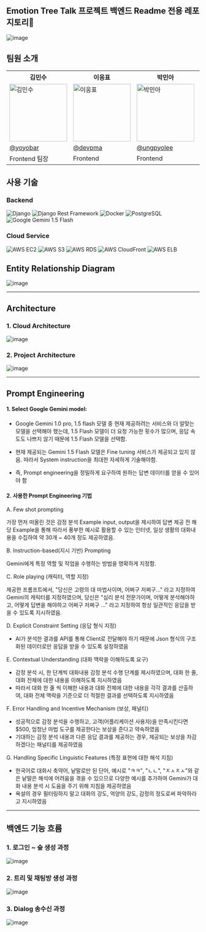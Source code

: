 ## Emotion Tree Talk 프로젝트 백엔드 Readme 전용 레포지토리🎄

![image](https://github.com/user-attachments/assets/00650986-3e36-402c-aa90-21bdc285bf68)

## 팀원 소개

<table>
  <tr>
    <th><strong>김민수</strong></th>
    <th><strong>이웅표</strong></th>
    <th><strong>박민아</strong></th>
    <th><strong>양의종</strong></th>
    <th><strong>최성락</strong></th>
  </tr>
  <tr>
    <td><img src="https://github.com/user-attachments/assets/118cdd12-db99-40c4-b2f4-cf70cded4007" alt="김민수" width="150" height="150"></td>
    <td><img src="https://github.com/user-attachments/assets/7a850f92-4077-4073-987e-220d70dacc9a" alt="이웅표" width="150" height="150"></td>
    <td><img src="https://github.com/user-attachments/assets/5063b7ae-cce9-44de-a434-dda0a000964e" alt="박민아" width="150" height="150"></td>
    <td><img src="https://github.com/user-attachments/assets/0e5f674a-7eb7-4239-9d38-de28fe0f50ad" alt="양의종" width="150" height="150"></td>
    <td><img src="https://github.com/user-attachments/assets/b0c24d77-4673-4fdc-91bd-dcd302a5a466" alt="최성락" width="150" height="150"></td>
  </tr>
  <tr>
    <td><a href="https://github.com/yoyobar">@yoyobar</a></td>
    <td><a href="https://github.com/devpma">@devpma</a></td>
    <td><a href="https://github.com/ungpyolee">@ungpyolee</a></td>
    <td><a href="https://github.com/Scanf-s">@Scanf-s</a></td>
    <td><a href="https://github.com/ChoiSeongRak">@ChoiSeongRak</a></td>
  </tr>
  <tr>
    <td>Frontend 팀장</td>
    <td>Frontend</td>
    <td>Frontend</td>
    <td>Backend 팀장</td>
    <td>Backend</td>
  </tr>
</table>


## 사용 기술

### Backend
![Django](https://img.shields.io/badge/Django-092E20?style=for-the-badge&logo=django&logoColor=white)
![Django Rest Framework](https://img.shields.io/badge/Django%20Rest%20Framework-092E20?style=for-the-badge&logo=django&logoColor=white)
![Docker](https://img.shields.io/badge/Docker-2496ED?style=for-the-badge&logo=docker&logoColor=white)
![PostgreSQL](https://img.shields.io/badge/PostgreSQL-336791?style=for-the-badge&logo=postgresql&logoColor=white)
![Google Gemini 1.5 Flash](https://img.shields.io/badge/Google%20Gemini%201.5%20Flash-4285F4?style=for-the-badge&logo=google&logoColor=white)

### Cloud Service
![AWS EC2](https://img.shields.io/badge/AWS%20EC2-FF9900?style=for-the-badge&logo=amazon-ec2&logoColor=white)
![AWS S3](https://img.shields.io/badge/AWS%20S3-569A31?style=for-the-badge&logo=amazon-s3&logoColor=white)
![AWS RDS](https://img.shields.io/badge/AWS%20RDS-527FFF?style=for-the-badge&logo=amazon-rds&logoColor=white)
![AWS CloudFront](https://img.shields.io/badge/AWS%20CloudFront-232F3E?style=for-the-badge&logo=amazon-aws&logoColor=white)
![AWS ELB](https://img.shields.io/badge/AWS%20ELB-FF9900?style=for-the-badge&logo=amazon-aws&logoColor=white)

## Entity Relationship Diagram

![image](https://github.com/user-attachments/assets/5a5d766c-57b9-4427-8886-7192608c186c)

---

## Architecture

### 1. Cloud Architecture

![image](https://github.com/user-attachments/assets/d7152a57-4ccf-4b85-99ba-32a5436541a0)

### 2. Project Architecture

![image](https://github.com/user-attachments/assets/5adf7e75-2873-4d60-90e9-f7dd547cd7f5)

---

## Prompt Engineering

#### 1. Select Google Gemini model:

  - Google Gemini 1.0 pro, 1.5 flash 모델 중 현재 제공하려는 서비스와 더 알맞는 모델을 선택해야 했는데, 
	1.5 Flash 모델이 더 요청 가능한 횟수가 많으며, 응답 속도도 나쁘지 않기 때문에 1.5 Flash 모델을 선택함.
	
  - 현재 제공되는 Gemini 1.5 Flash 모델은 Fine tuning 서비스가 제공되고 있지 않음. 따라서 System instruction을 최대한 자세하게 기술해야함. 

  - 즉, Prompt engineering을 정밀하게 요구하여 원하는 답변 데이터를 얻을 수 있어야 함

#### 2. 사용한 Prompt Engineering 기법

  A. Few shot prompting
	
  가장 먼저 떠올린 것은 감정 분석 Example input, output을 제시하여 답변 제공 전 해당 Example을 통해
  따라서 풍부한 예시로 활용할 수 있는 인터넷, 일상 생활의 대화내용을 수집하여 약 30개 ~ 40개 정도 제공하였음.

  B. Instruction-based(지시 기반) Prompting

  Gemini에게 특정 역할 및 작업을 수행하는 방법을 명확하게 지정함.

  C. Role playing (캐릭터, 역할 지정)

  제공한 프롬프트에서, "당신은 고령의 대 마법사이며, 어쩌구 저쩌구..." 라고 지정하여 Gemini의 캐릭터를 지정하였으며,
  당신은 "심리 분석 전문가이며, 어떻게 분석해야하고, 어떻게 답변을 해야하고 어쩌구 저쩌구 ..." 라고 지정하여 항상 일관적인 응답을 받을 수 있도록 지시하였음.
	
  D. Explicit Constraint Setting (응답 형식 지정)

  - AI가 분석한 결과를 API를 통해 Client로 전달해야 하기 때문에 Json 형식의 구조화된 데이터로만 응답을 받을 수 있도록 설정하였음

  E. Contextual Understanding (대화 맥락을 이해하도록 요구)

  - 감정 분석 시, 한 단계씩 대화내용 감정 분석 수행 단계를 제시하였으며, 대화 한 줄, 대화 전체에 대한 내용을 이해하도록 지시하였음
  - 따라서 대화 한 줄 씩 이해한 내용과 대화 전체에 대한 내용을 각각 결과를 산출하여, 대화 전체 맥락을 기준으로 더 적절한 결과를 선택하도록 지시하였음

  F. Error Handling and Incentive Mechanism (보상, 패널티)

  - 성공적으로 감정 분석을 수행하고, 고객(어플리케이션 사용자)을 만족시킨다면 $500, 엄청난 마법 도구를 제공한다는 보상을 준다고 약속하였음
  - 기대하는 감정 분석 내용과 다른 응답 결과를 제공하는 경우, 제공되는 보상을 차감하겠다는 패널티를 제공하였음

  G. Handling Specific Linguistic Features (특정 표현에 대한 해석 지침)
  - 한국어로 대화시 축약어, 낱말로만 된 단어, 예시로 "ㅋㅋ", "ㄴㄴ", "ㅈㅅㅈㅅ"와 같은 낱말은 해석에 어려움을 겪을 수 있으므로 다양한 예시를 추가하여 Gemini가 대화 내용 분석 시 도움을 주기 위해 지침을 제공하였음
  - 욕설의 경우 필터링하지 말고 대화의 강도, 억양의 강도, 감정의 정도로써 파악하라고 지시하였음

---

## 백엔드 기능 흐름

### 1. 로그인 ~ 숲 생성 과정

![image](https://github.com/user-attachments/assets/bab96f26-a640-4a3e-bb41-6fb5df58f15d)

### 2. 트리 및 채팅방 생성 과정

![image](https://github.com/user-attachments/assets/6c32e720-fb98-4673-9e52-13239d8c6017)

### 3. Dialog 송수신 과정

![image](https://github.com/user-attachments/assets/fba1454e-dbe3-47b6-a3c0-5f15dc0d3f9f)
